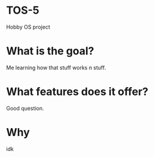# TOS-5
Hobby OS project

# What is the goal?
Me learning how that stuff works n stuff.

# What features does it offer?
Good question.

# Why
idk
